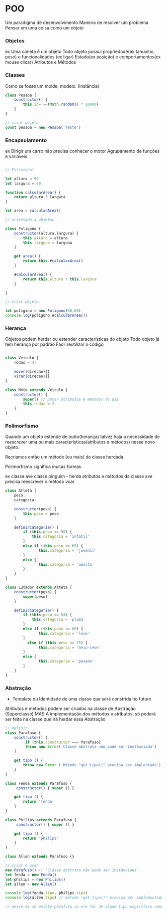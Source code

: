 # POO
Um paradigma de desenvolvimento
Maneira de resolver um problema
Pensar em uma coisa como um objeto

### Objetos
ex Uma caneta é um objeto
Todo objeto possui propriedade(ex tamanho, peso) e funcionalidades (ex ligar)
Estado(ex posição) e comportamentos(ex mouse clicar)
Atributos e Métodos

### Classes
Como se fosse um molde, modelo. (Instância)

````js
class Pessoa {
    constructor() {
        this.id= ~~(Math.random() * 10000)
    }
}

// criar objeto
const pessoa = new Pessoa('Teste')
````

### Encapsulamento
ex Dirigir um carro não precisa conhecer o motor
Agrupamento de funções e variáveis 

````js

// Estrutural 

let altura = 50
let largura = 60

function calcularArea() {
    return altura * largura
}

let area = calcularArea()

// orientado a objetos

class Poligono {
    constructor(altura,largura) {
        this.altura = altura
        this.largura = larguna
    }

    get area() {
        return this.#calcularArea()
    }

    #calcularArea() {
        return this.altura * this.largura
    }

}

// criar objeto

let poligino = new Poligono(50,60)
console.log(poligono.#calcularArea())

````

### Herança
Objetos podem herdar ou estender características do objeto 
Todo objeto já tem herança por padrão
Fácil reutilizar o código

````js

class Veiculo {
    rodas = 4;

    mover(direcao){}
    virar(direcao){}
}

class Moto extends Veiculo {
    constructor() {
        super() // puxar atributos e métodos do pai
        this.rodas = 2
    }
}

````

### Polimorfismo 
Quando um objeto estende de outro(herança) talvez haja a necessidade de reescrever uma ou mais características(atributos e métodos) nesse novo objeto.

Recriamos então um método (ou mais) da classe herdada.

Polimorfismo significa muitas formas

ex classe ave
classe pinguim - herda atributos e métodos da classe ave
precisa reescrever o método voar

````js
class Atleta {
    peso;
    categoria;

    constructor(peso) {
        this.peso = peso
    }

    definirCategoria() {
        if (this.peso <= 50) {
            this.categoria = 'infatil'
        }
        else if (this.peso <= 65) {
               this.categoria = 'juvenil'
        }
        else {
               this.categoria = 'adulto'
        }
    }
}

class Lutador extends Alteta {
    constructor(peso) {
        super(peso)
    }

    definirCategoria() {
        if (this.peso <= 54) {
            this.categoria = 'pluma'
        }
        else if (this.peso <= 60) {
               this.categoria = 'leve'
        }
          else if (this.peso <= 75) {
               this.categoria = 'meio-leve'
        }
        else {
               this.categoria = 'pesado'
        }
    }
}


````

### Abstração 
* Template ou Identidade de uma classe que será constrída no futuro

Atributos e métodos podem ser criados na classe de Abstração (Superclasse) MAS 
A implementação dos métodos e atributos, só poderá ser feita na classe que irá herdar essa Abstração



````js
// definir
class Parafuso {
    constructor() {
         if (this.constructor === Parafuso)
         throw new Error('Classe abstrata não pode ser instânciada')
    }

    get tipo () {
        throw new Error ('Método "get tipo()" precisa ser implentado')
    }
}

class Fenda extends Parafuso {
     constructor() { super () }

    get tipo () {
        return 'fenda'
    }
}

class Philips extends Parafuso {
     constructor() { super () }

    get tipo () {
        return 'philips'
    }
}

class Allen extends Parafuso {}

// criar e usar
new Parafuso() // 'Classe abstrata não pode ser instânciada'
let fenda = new Fenda()
let philips = new Philips()
let allen = new Allen()

console.log(fenda.tipo, philips.tipo)
console.log(allen.tipo) // método "get tipo()" precisa ser implementada

// nesse ex só existe parafuso se ele for de algum tipo específico como: Fenda, philips ou allen

````

